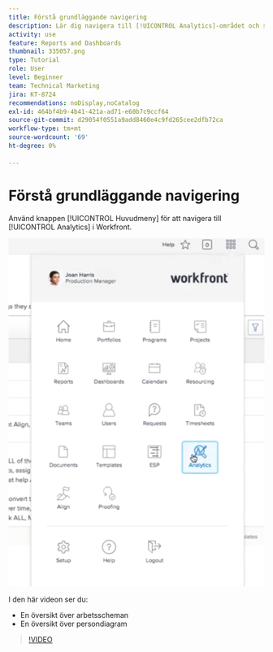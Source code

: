 ```yaml
---
title: Förstå grundläggande navigering
description: Lär dig navigera till [!UICONTROL Analytics]-området och se en översikt över arbetsscheman och persondiagram i Workfront.
activity: use
feature: Reports and Dashboards
thumbnail: 335057.png
type: Tutorial
role: User
level: Beginner
team: Technical Marketing
jira: KT-8724
recommendations: noDisplay,noCatalog
exl-id: 464bf4b9-4b41-421a-ad71-e60b7c9ccf64
source-git-commit: d29054f0551a9add8460e4c9fd265cee2dfb72ca
workflow-type: tm+mt
source-wordcount: '69'
ht-degree: 0%

---
```


# Förstå grundläggande navigering

Använd knappen [!UICONTROL Huvudmeny] för att navigera till [!UICONTROL Analytics] i Workfront.

![En bild på hur funktionen [!UICONTROL Analytics] hittas i Workfront [!UICONTROL huvudmeny]](assets/Navigate-NWE.png)

I den här videon ser du:

* En översikt över arbetsscheman
* En översikt över persondiagram

>[!VIDEO](https://video.tv.adobe.com/v/335057/?quality=12&learn=on)

